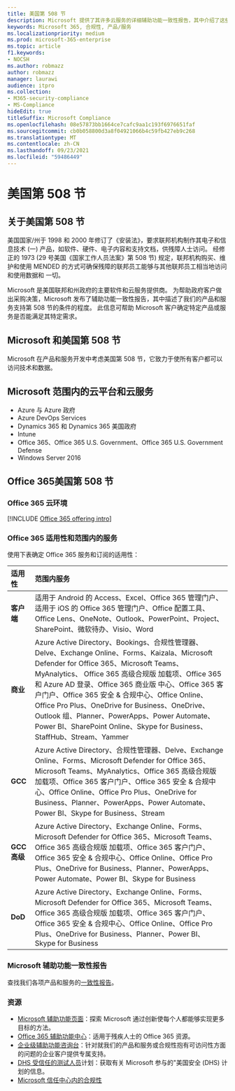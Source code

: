 ```yaml
---
title: 美国第 508 节
description: Microsoft 提供了其许多云服务的详细辅助功能一致性报告，其中介绍了这些服务的辅助功能。
keywords: Microsoft 365, 合规性, 产品/服务
ms.localizationpriority: medium
ms.prod: microsoft-365-enterprise
ms.topic: article
f1.keywords:
- NOCSH
ms.author: robmazz
author: robmazz
manager: laurawi
audience: itpro
ms.collection:
- M365-security-compliance
- MS-Compliance
hideEdit: true
titleSuffix: Microsoft Compliance
ms.openlocfilehash: 08e57873bb1664ce7cafc9aa1c193f6976651faf
ms.sourcegitcommit: cb0b058800d3a8f04921066b4c59fb427eb9c268
ms.translationtype: MT
ms.contentlocale: zh-CN
ms.lasthandoff: 09/23/2021
ms.locfileid: "59486449"
---
```

# <a name="us-section-508"></a>美国第 508 节

## <a name="about-us-section-508"></a>关于美国第 508 节

美国国家/州于 1998 和 2000 年修订了《安装法》，要求联邦机构制作其电子和信息技术 (一) 产品，如软件、硬件、电子内容和支持文档，供残障人士访问。 经修正的 1973 (29 号美国《国家工作人员法案》第 508 节) 规定，联邦机构购买、维护和使用 MENDED 的方式可确保残障的联邦员工能够与其他联邦员工相当地访问和使用数据和 一切。

Microsoft 是美国联邦和州政府的主要软件和云服务提供商。  为帮助政府客户做出采购决策，Microsoft 发布了辅助功能一致性报告，其中描述了我们的产品和服务支持第 508 节的条件的程度。  此信息可帮助 Microsoft 客户确定特定产品或服务是否能满足其特定需求。

## <a name="microsoft-and-us-section-508"></a>Microsoft 和美国第 508 节

Microsoft 在产品和服务开发中考虑美国第 508 节，它致力于使所有客户都可以访问技术和数据。

## <a name="microsoft-in-scope-cloud-platforms--services"></a>Microsoft 范围内的云平台和云服务

- Azure 与 Azure 政府
- Azure DevOps Services
- Dynamics 365 和 Dynamics 365 美国政府
- Intune
- Office 365、Office 365 U.S. Government、Office 365 U.S. Government Defense
- Windows Server 2016

## <a name="office-365-and-us-section-508"></a>Office 365美国第 508 节

### <a name="office-365-cloud-environments"></a>Office 365 云环境

[!INCLUDE [Office 365 offering intro](../includes/o365-offering-introduction.md)]

### <a name="office-365-applicability-and-in-scope-services"></a>Office 365 适用性和范围内的服务

使用下表确定 Office 365 服务和订阅的适用性：

| **适用性** | **范围内服务** |
|:------------------|:----------------------|
| **客户端** | 适用于 Android 的 Access、Excel、Office 365 管理门户、适用于 iOS 的 Office 365 管理门户、Office 配置工具、Office Lens、OneNote、Outlook、PowerPoint、Project、SharePoint、微软待办、Visio、Word |
| **商业** | Azure Active Directory、Bookings、合规性管理器、Delve、Exchange Online、Forms、Kaizala、Microsoft Defender for Office 365、Microsoft Teams、MyAnalytics、 Office 365 高级合规版 加载项、Office 365 和 Azure AD 登录、Office 365 商业版 中心、Office 365 客户门户、Office 365 安全 & 合规中心、Office Online、Office Pro Plus、OneDrive for Business、OneDrive、Outlook 组、Planner、PowerApps、Power Automate、Power BI、SharePoint Online、Skype for Business、StaffHub、Stream、Yammer |
| **GCC** | Azure Active Directory、合规性管理器、Delve、Exchange Online、Forms、Microsoft Defender for Office 365、Microsoft Teams、MyAnalytics、Office 365 高级合规版 加载项、Office 365 客户门户、Office 365 安全 & 合规中心、Office Online、Office Pro Plus、OneDrive for Business、Planner、PowerApps、Power Automate、Power BI、Skype for Business、Stream |
| **GCC 高级** | Azure Active Directory、Exchange Online、Forms、Microsoft Defender for Office 365、Microsoft Teams、Office 365 高级合规版 加载项、Office 365 客户门户、Office 365 安全 & 合规中心、Office Online、Office Pro Plus、OneDrive for Business、Planner、PowerApps、Power Automate、Power BI、Skype for Business |
| **DoD** | Azure Active Directory、Exchange Online、Forms、Microsoft Defender for Office 365、Microsoft Teams、Office 365 高级合规版 加载项、Office 365 客户门户、Office 365 安全 & 合规中心、Office Online、Office Pro Plus、OneDrive for Business、Planner、Power BI、Skype for Business |

### <a name="microsoft-accessibility-conformance-reports"></a>Microsoft 辅助功能一致性报告

查找我们各项产品和服务的[一致性报告](https://cloudblogs.microsoft.com/industry-blog/government/2018/09/11/accessibility-conformance-reports/)。

### <a name="resources"></a>资源

- [Microsoft 辅助功能页面](https://go.microsoft.com/fwlink/p/?linkid=2051579)：探索 Microsoft 通过创新使每个人都能够实现更多目标的方法。
- [Office 365 辅助功能中心](https://go.microsoft.com/fwlink/p/?linkid=2051801)：适用于残疾人士的 Office 365 资源。
- [企业级辅助功能咨询台](https://go.microsoft.com/fwlink/p/?linkid=2050890)：针对就我们的产品和服务或合规性抱有可访问性方面的问题的企业客户提供专属支持。
- [DHS 受信任的测试人员](https://go.microsoft.com/fwlink/?linkid=2052171)计划：获取有关 Microsoft 参与的"美国安全 (DHS) 计划的信息。
- [Microsoft 信任中心内的合规性](https://www.microsoft.com/trust-center/compliance/compliance-overview)
